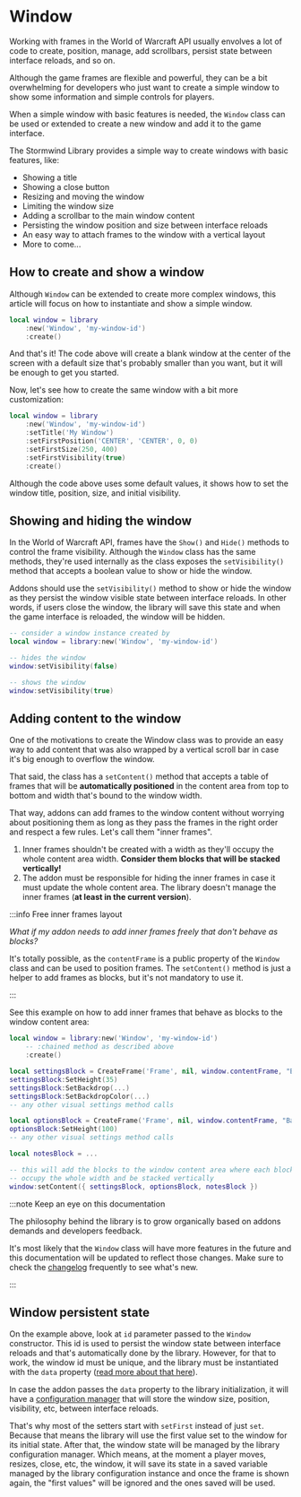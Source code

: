 # Window

Working with frames in the World of Warcraft API usually envolves a lot of
code to create, position, manage, add scrollbars, persist state between 
interface reloads, and so on.

Although the game frames are flexible and powerful, they can be a bit
overwhelming for developers who just want to create a simple window to show
some information and simple controls for players.

When a simple window with basic features is needed, the `Window` class can be
used or extended to create a new window and add it to the game interface.

The Stormwind Library provides a simple way to create windows with basic
features, like:

* Showing a title
* Showing a close button
* Resizing and moving the window
* Limiting the window size
* Adding a scrollbar to the main window content
* Persisting the window position and size between interface reloads
* An easy way to attach frames to the window with a vertical layout
* More to come...

## How to create and show a window

Although `Window` can be extended to create more complex windows, this article
will focus on how to instantiate and show a simple window.

```lua
local window = library
    :new('Window', 'my-window-id')
    :create()
```

And that's it! The code above will create a blank window at the center of the
screen with a default size that's probably smaller than you want, but it will
be enough to get you started.

Now, let's see how to create the same window with a bit more customization:

```lua
local window = library
    :new('Window', 'my-window-id')
    :setTitle('My Window')
    :setFirstPosition('CENTER', 'CENTER', 0, 0)
    :setFirstSize(250, 400)
    :setFirstVisibility(true)
    :create()
```

Although the code above uses some default values, it shows how to set the
window title, position, size, and initial visibility.

## Showing and hiding the window

In the World of Warcraft API, frames have the `Show()` and `Hide()` methods to
control the frame visibility. Although the `Window` class has the same 
methods, they're used internally as the class exposes the `setVisibility()`
method that accepts a boolean value to show or hide the window.

Addons should use the `setVisibility()` method to show or hide the window as
they persist the window visible state between interface reloads. In other 
words, if users close the window, the library will save this state and when 
the game interface is reloaded, the window will be hidden.

```lua
-- consider a window instance created by
local window = library:new('Window', 'my-window-id')

-- hides the window
window:setVisibility(false)

-- shows the window
window:setVisibility(true)
```
## Adding content to the window

One of the motivations to create the Window class was to provide an easy way
to add content that was also wrapped by a vertical scroll bar in case it's
big enough to overflow the window.

That said, the class has a `setContent()` method that accepts a table of 
frames that will be **automatically positioned** in the content area from top
to bottom and width that's bound to the window width.

That way, addons can add frames to the window content without worrying about
positioning them as long as they pass the frames in the right order and 
respect a few rules. Let's call them "inner frames".

1. Inner frames shouldn't be created with a width as they'll occupy the whole 
content area width. **Consider them blocks that will be stacked vertically!**
1. The addon must be responsible for hiding the inner frames in case it must
update the whole content area. The library doesn't manage the inner frames
(**at least in the current version**).

:::info Free inner frames layout

_What if my addon needs to add inner frames freely that don't behave as 
blocks?_

It's totally possible, as
the `contentFrame` is a public property of the `Window` class and can be used
to position frames. The `setContent()` method is just a helper to add frames
as blocks, but it's not mandatory to use it.

:::

See this example on how to add inner frames that behave as blocks to the
window content area:

```lua
local window = library:new('Window', 'my-window-id')
    -- :chained method as described above
    :create()

local settingsBlock = CreateFrame('Frame', nil, window.contentFrame, "BackdropTemplate")
settingsBlock:SetHeight(35)
settingsBlock:SetBackdrop(...)
settingsBlock:SetBackdropColor(...)
-- any other visual settings method calls

local optionsBlock = CreateFrame('Frame', nil, window.contentFrame, "BackdropTemplate")
optionsBlock:SetHeight(100)
-- any other visual settings method calls

local notesBlock = ...

-- this will add the blocks to the window content area where each block will
-- occupy the whole width and be stacked vertically
window:setContent({ settingsBlock, optionsBlock, notesBlock })
```

:::note Keep an eye on this documentation

The philosophy behind the library is to grow organically based on addons
demands and developers feedback.

It's most likely that the `Window` class will have more features in the future
and this documentation will be updated to reflect those changes. Make sure to
check the [changelog](../../changelog) frequently to see what's new.

:::

## Window persistent state

On the example above, look at `id` parameter passed to the `Window` 
constructor. This id is used to persist the window state between interface 
reloads and that's automatically done by the library. However, for that to 
work, the window id must be unique, and the library must be instantiated with the `data` property ([read more about that here](../core/addon-properties#data)).

In case the addon passes the `data` property to the library initialization, 
it will have a [configuration manager](../core/configuration) that will store 
the window size, position, visibility, etc, between interface reloads.

That's why most of the setters start with `setFirst` instead of just `set`.
Because that means the library will use the first value set to the window for
its initial state. After that, the window state will be managed by the
library configuration manager. Which means, at the moment a player moves, 
resizes, close, etc, the window, it will save its state in a saved variable
managed by the library configuration instance and once the frame is shown 
again, the "first values" will be ignored and the ones saved will be used.
